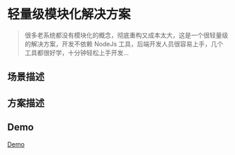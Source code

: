 # 轻量级模块化解决方案

> 很多老系统都没有模块化的概念，彻底重构又成本太大，这是一个很轻量级的解决方案，开发不依赖 NodeJs 工具，后端开发人员很容易上手，几个工具都很好学，十分钟轻松上手开发...

## 场景描述



## 方案描述


## Demo

[Demo](/articles/require-text/demo/index.html)